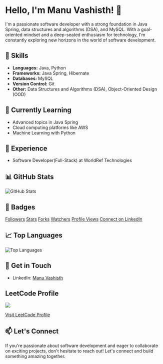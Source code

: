 <div class="container">
<h1>Hello, I'm Manu Vashisth! 👋</h1>

<p>I'm a passionate software developer with a strong foundation in Java Spring, data structures and algorithms (DSA), and MySQL. With a goal-oriented mindset and a deep-seated enthusiasm for technology, I'm constantly exploring new horizons in the world of software development.</p>

<h2>🔧 Skills</h2>

<ul>
  <li><strong>Languages:</strong> Java, Python</li>
  <li><strong>Frameworks:</strong> Java Spring, Hibernate</li>
  <li><strong>Databases:</strong> MySQL</li>
  <li><strong>Version Control:</strong> Git</li>
  <li><strong>Other:</strong> Data Structures and Algorithms (DSA), Object-Oriented Design (OOD)</li>
</ul>

<h2>🌱 Currently Learning</h2>

<ul>
  <li>Advanced topics in Java Spring</li>
  <li>Cloud computing platforms like AWS</li>
  <li>Machine Learning with Python</li>
</ul>

<h2>💼 Experience</h2>

<ul>
  <li>Software Developer(Full-Stack) at WorldRef Technologies</li>
</ul>

<h2>📊 GitHub Stats</h2>

<img src="https://github-readme-stats.vercel.app/api?username=manuWorldref&show_icons=true&theme=radical" alt="GitHub Stats">

<h2>🔖 Badges</h2>
<p>
  <a href="https://github.com/ManuVashisth?tab=followers" class="badge">Followers</a>
  <a href="https://github.com/ManuVashisth/project/stargazers" class="badge">Stars</a>
  <a href="https://github.com/ManuVashisth/project/network/members" class="badge">Forks</a>
  <a href="https://github.com/ManuVashisth/project/watchers" class="badge">Watchers</a>
  <a href="https://github.com/ManuVashisth" class="badge">Profile Views</a>
  <a href="https://www.linkedin.com/in/manu-vashisth-9366b2219" class="badge">Connect on LinkedIn</a>
</p>

<h2>📈 Top Languages</h2>

<img src="https://github-readme-stats.vercel.app/api/top-langs/?username=ManuVashisth&layout=compact&theme=radical" alt="Top Languages">

<h2>🚀 Get in Touch</h2>

<ul>
  <li>LinkedIn: <a href="https://www.linkedin.com/in/manu-vashisth-9366b2219">Manu Vashisth</a></li>
</ul>
<h2>LeetCode Profile</h2>

<img src="https://img.shields.io/badge/LeetCode-Solved%20Problems:%20{}%20|%20Submissions:%20{}%20|%20Ranking:%20Top%20{}%25-brightgreen?style=for-the-badge&logo=leetcode&logoColor=white&color=2EC866">
<p>
  <a href="https://leetcode.com/ManuVashisth/">Visit LeetCode Profile</a>
</p>


<h2>📫 Let's Connect</h2>

<p>If you're passionate about software development and eager to collaborate on exciting projects, don't hesitate to reach out! Let's connect and build something amazing together.</p>
</div>

</body>
</html>
